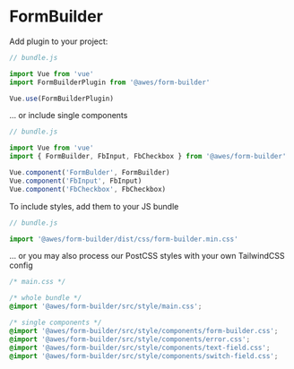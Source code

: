 # FormBuilder

Add plugin to your project:

```javascript
// bundle.js

import Vue from 'vue'
import FormBuilderPlugin from '@awes/form-builder'

Vue.use(FormBuilderPlugin)
```

... or include single components

```javascript
// bundle.js

import Vue from 'vue'
import { FormBuilder, FbInput, FbCheckbox } from '@awes/form-builder'

Vue.component('FormBulder', FormBuilder)
Vue.component('FbInput', FbInput)
Vue.component('FbCheckbox', FbCheckbox)
```

To include styles, add them to your JS bundle

```javascript
// bundle.js

import '@awes/form-builder/dist/css/form-builder.min.css'
```

... or you may also process our PostCSS styles with your own TailwindCSS config

```css
/* main.css */

/* whole bundle */
@import '@awes/form-builder/src/style/main.css';

/* single components */
@import '@awes/form-builder/src/style/components/form-builder.css';
@import '@awes/form-builder/src/style/components/error.css';
@import '@awes/form-builder/src/style/components/text-field.css';
@import '@awes/form-builder/src/style/components/switch-field.css';
```
